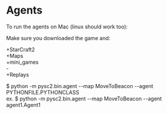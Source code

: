 # Agents

To run the agents on Mac (linux should work too): </br>

Make sure you downloaded the game and:

+StarCraft2</br>
    <tab>+Maps </br>
        <tab>+mini_games</br>
            <tab>- </br>
    +Replays </br>

$ python -m pysc2.bin.agent --map MoveToBeacon --agent PYTHONFILE.PYTHONCLASS </br>
ex. $ python -m pysc2.bin.agent --map MoveToBeacon --agent agent1.Agent1 </br>

